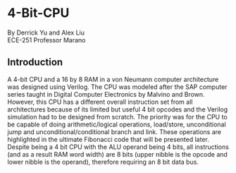 # 4-Bit-CPU
By Derrick Yu and Alex Liu </br>
ECE-251 Professor Marano

## Introduction
A 4-bit CPU and a 16 by 8 RAM in a von Neumann computer architecture was designed using Verilog. The CPU was modeled after the SAP computer series taught in Digital Computer Electronics by Malvino and Brown. However, this CPU has a different overall instruction set from all architectures because of its limited but useful 4 bit opcodes and the Verilog simulation had to be designed from scratch. The priority was for the CPU to be capable of doing arithmetic/logical operations, load/store, unconditional jump and unconditional/conditional branch and link. These operations are highlighted in the ultimate Fibonacci code that will be presented later. Despite being a 4 bit CPU with the ALU operand being 4 bits, all instructions (and as a result RAM word width) are 8 bits (upper nibble is the opcode and lower nibble is the operand), therefore requiring an 8 bit data bus. 
